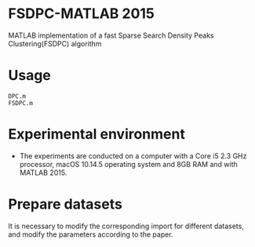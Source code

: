 # FSDPC-MATLAB 2015

  MATLAB implementation of a fast Sparse Search Density Peaks Clustering(FSDPC) algorithm

# Usage

    DPC.m
    FSDPC.m

# Experimental environment

- The experiments are conducted on a computer with a Core i5 2.3 GHz processor, macOS 10.14.5 operating system and 8GB RAM and with MATLAB 2015. 

# Prepare datasets

It is necessary to modify the corresponding import for different datasets, and modify the parameters according to the paper.
